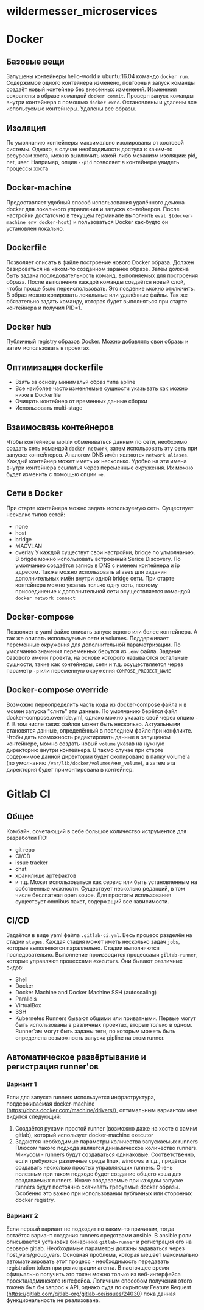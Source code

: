 # wildermesser_microservices
# Docker
## Базовые вещи
Запущены контейнеры hello-world и ubuntu:16.04 командо `docker run`. Содержимое одного контейнера изменено, повторный запуск команды создаёт новый контейнер без внесённых изменений. Изменения сохранены в образе командой `docker commit`. Проверн запуск команды внутри контейнера с помощью `docker exec`. Остановлены и удалены все используемые контейнеры. Удалены все образы.
## Изоляция
По умолчанию контейнеры максимально изолированы от хостовой системы. Однако, в случае необходимости доступа к каким-то ресурсам хоста, можно выключить какой-либо механизм изоляции: pid, net, user. Например, опция `--pid` позволяет в контейнере увидеть процессы хоста
## Docker-machine
Предоставляет удобный способ использования удалённого демона docker для локального управления и запуска контейнеров. После настройки достаточно в текущем терминале выполнить `eval $(docker-machine env docker-host)` и пользоваться Docker как-будто он установлен локально.
## Dockerfile
Позволяет описать в файле построение нового Docker образа. Должен базироваться на каком-то созданном заранее образе. Затем должна быть задана последовательность команд, выполняемых для построения образа. После выполнения каждой команды создаётся новый слой, чтобы проще было переиспользовать. Это повдение можно отключить. В образ можно копировать локальные или удалённые файлы. Так же обязательно задать команду, которая будет выполняться при старте контейнера и получил PID=1.
## Docker hub
Публичный registry образов Docker. Можно добавлять свои образы и затем использовать в проектах.
## Оптимизация dockerfile
- Взять за основу минимальй образ типа apline
- Все наиболее часто изменяемые сущности указывать как можно ниже в Dockerfile
- Очищать контейнер от временных данные сборки
- Использовать multi-stage
## Взаимосвязь контейнеров
Чтобы контейнеры могли обмениваться данным по сети, необхоимо создать сеть командой `docker network`, затем использовать эту сеть при запуске контейнеров. Аналогом DNS имён являются `network aliases`. Каждый контейнер может иметь их несколько. Удобно на эти имена внутри контейнера ссылатья через переменные окружения. Их можно будет изменить с помощью опции `-e`.
## Сети в Docker
При старте контейнера можно задать используемую сеть. Существует несколко типов сетей:
- none
- host
- bridge
- MACVLAN
- overlay
У каждой существут свои настройки, bridge по улмолчанию. В brigde можно использовать встроенный Serice Discovery. По умолчанию создаётся запись в DNS с именем контейнера и ip адресом. Также можно использовать aliases для задания дополнительных имён внутри одной bridge сети. При старте контейнера можно укзатаь только одну сеть, поэтому присоединение к дополнительной сети осуществляется командой `docker network connect`
## Docker-compose
Позволяет в yaml файле описать запуск одного или более контейнера. А так же описать используемые сети и volumes. Поддерживает переменные окружения для дополнительной параметризации. По умолчанию значения переменных берутся из `.env` файла. Задание базового имени проекта, на основе которого называются остальные сущности, такие как контейнеры, сети и т.д. осуществляется через параметр `-p` или переменную окружения `COMPOSE_PROJECT_NAME`
## Docker-compose override
Возможно переопределить часть кода из docker-compose файла и в момен запуска "слить" эти данные. По умолчанию берётся файл docker-compose.override.yml, однако можно указать свой через опцию `-f`. В том числе таких файлов может быть несколько. Актуальными становятся данные, определённый в последнем файле при конфликте.
Чтобы дать возможность редактировать данные в запущеном контейнере, можно создать новый `volume` указав на нужную директорию внутри контейнера. В такмо случае при старте содержимое данной директории будет скопировано в папку volume'a (по умолчанию `/var/lib/docker/volumes/имя_volume`), а затем эта директория будет примонтирована в контейнер.
# Gitlab CI
## Общее
Комбайн, сочетающий в себе большое количество иструментов для разработки ПО:
- git repo
- CI/CD
- issue tracker
- chat
- хранилище артефактов
- и т.д.
Может использоваться как сервис или быть установленным на собственные можности. Существует несколько редакций, в том числе беслпатная open souce. Для простоты испльзования существует omnibus пакет, содержащий все зависимости.
## CI/CD
Задаётся в виде yaml файла `.gitlab-ci.yml`. Весь процесс разделён на стадии `stages`. Каждая стадия может иметь несколько задач `jobs`, которые выполняются параллельно. Стадии выполняются последовательно. Выполнение производится процессами `giltab-runner`, которые управляют процессами `executors`. Они бывают различных видов:
- Shell
- Docker
- Docker Machine and Docker Machine SSH (autoscaling)
- Parallels
- VirtualBox
- SSH
- Kubernetes
Runners бывают общими или приватными. Первые могут быть использованы в различных проектах, вторые только в одном. Runner'ам могут быть заданы теги, по которым можеть быть определена возможность запуска pipline на этом runner.
## Автоматическое развёртывание и регистрация runner'ов
### Вариант 1
Если для запуска runners используется инфраструктура, поддерживаемая docker-machine (https://docs.docker.com/machine/drivers/), оптимальным вариантом мне видится следующий:
1. Создаётся руками простой runner (возможно даже на хосте с самим gitlab), который использует docker-machine executor
2. Задаются необходимые параметры количества запускаемых runners
Плюсом такого подхода является динамическое количество runners. Минусом - runners будут создаваться одинаковые. Соответственно, если требуются различные среды linux, windows и т.д., придётся создавать несколько простых управляющих runners. 
Очень полезным при таком подходе будет создание общего кэша для создаваемых runners. Иначе создаваемые при каждом запуске runners будут постоянно скачивать требуемые docker образы. Особенно это важно при использовании публичных или сторонних docker registry.
### Вариант 2
Если первый вариант не подходит по каким-то причинам, тогда остаётся вариант создания runners средствами ansible. В ansible роли описывается установка бинарника `gitlab-runner` и регистрация его на сервере gitlab. Необходимые параметры должны задаваться через host_vars/group_vars. 
Основная проблема, которая мешает максимально автоматизировать этот процесс - необходимость передавать registration token при регистрации агента. В настоящее время офицыально получить это токен можно только из веб-интерфейса проекта/админского интефейса. Логичным способом получения этого токена был бы запрос к API, однако судя по окрытому Feature Request (https://gitlab.com/gitlab-org/gitlab-ce/issues/24030) пока данная функциональность не реализована.
